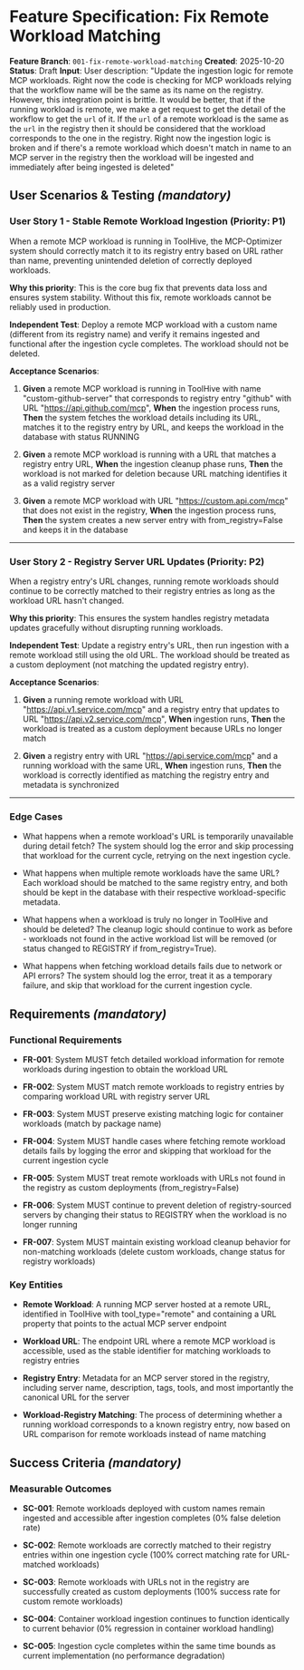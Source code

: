 # Feature Specification: Fix Remote Workload Matching

**Feature Branch**: `001-fix-remote-workload-matching`
**Created**: 2025-10-20
**Status**: Draft
**Input**: User description: "Update the ingestion logic for remote MCP workloads. Right now the code is checking for MCP workloads relying that the workflow name will be the same as its name on the registry. However, this integration point is brittle. It would be better, that if the running workload is remote, we make a get request to get the detail of the workflow to get the `url` of it. If the `url` of a remote workload is the same as the `url` in the registry then it should be considered that the workload corresponds to the one in the registry. Right now the ingestion logic is broken and if there's a remote workload which doesn't match in name to an MCP server in the registry then the workload will be ingested and immediately after being ingested is deleted"

## User Scenarios & Testing *(mandatory)*

### User Story 1 - Stable Remote Workload Ingestion (Priority: P1)

When a remote MCP workload is running in ToolHive, the MCP-Optimizer system should correctly match it to its registry entry based on URL rather than name, preventing unintended deletion of correctly deployed workloads.

**Why this priority**: This is the core bug fix that prevents data loss and ensures system stability. Without this fix, remote workloads cannot be reliably used in production.

**Independent Test**: Deploy a remote MCP workload with a custom name (different from its registry name) and verify it remains ingested and functional after the ingestion cycle completes. The workload should not be deleted.

**Acceptance Scenarios**:

1. **Given** a remote MCP workload is running in ToolHive with name "custom-github-server" that corresponds to registry entry "github" with URL "https://api.github.com/mcp", **When** the ingestion process runs, **Then** the system fetches the workload details including its URL, matches it to the registry entry by URL, and keeps the workload in the database with status RUNNING

2. **Given** a remote MCP workload is running with a URL that matches a registry entry URL, **When** the ingestion cleanup phase runs, **Then** the workload is not marked for deletion because URL matching identifies it as a valid registry server

3. **Given** a remote MCP workload with URL "https://custom.api.com/mcp" that does not exist in the registry, **When** the ingestion process runs, **Then** the system creates a new server entry with from_registry=False and keeps it in the database

---

### User Story 2 - Registry Server URL Updates (Priority: P2)

When a registry entry's URL changes, running remote workloads should continue to be correctly matched to their registry entries as long as the workload URL hasn't changed.

**Why this priority**: This ensures the system handles registry metadata updates gracefully without disrupting running workloads.

**Independent Test**: Update a registry entry's URL, then run ingestion with a remote workload still using the old URL. The workload should be treated as a custom deployment (not matching the updated registry entry).

**Acceptance Scenarios**:

1. **Given** a running remote workload with URL "https://api.v1.service.com/mcp" and a registry entry that updates to URL "https://api.v2.service.com/mcp", **When** ingestion runs, **Then** the workload is treated as a custom deployment because URLs no longer match

2. **Given** a registry entry with URL "https://api.service.com/mcp" and a running workload with the same URL, **When** ingestion runs, **Then** the workload is correctly identified as matching the registry entry and metadata is synchronized

---

### Edge Cases

- What happens when a remote workload's URL is temporarily unavailable during detail fetch? The system should log the error and skip processing that workload for the current cycle, retrying on the next ingestion cycle.

- What happens when multiple remote workloads have the same URL? Each workload should be matched to the same registry entry, and both should be kept in the database with their respective workload-specific metadata.

- What happens when a workload is truly no longer in ToolHive and should be deleted? The cleanup logic should continue to work as before - workloads not found in the active workload list will be removed (or status changed to REGISTRY if from_registry=True).

- What happens when fetching workload details fails due to network or API errors? The system should log the error, treat it as a temporary failure, and skip that workload for the current ingestion cycle.

## Requirements *(mandatory)*

### Functional Requirements

- **FR-001**: System MUST fetch detailed workload information for remote workloads during ingestion to obtain the workload URL

- **FR-002**: System MUST match remote workloads to registry entries by comparing workload URL with registry server URL

- **FR-003**: System MUST preserve existing matching logic for container workloads (match by package name)

- **FR-004**: System MUST handle cases where fetching remote workload details fails by logging the error and skipping that workload for the current ingestion cycle

- **FR-005**: System MUST treat remote workloads with URLs not found in the registry as custom deployments (from_registry=False)

- **FR-006**: System MUST continue to prevent deletion of registry-sourced servers by changing their status to REGISTRY when the workload is no longer running

- **FR-007**: System MUST maintain existing workload cleanup behavior for non-matching workloads (delete custom workloads, change status for registry workloads)

### Key Entities

- **Remote Workload**: A running MCP server hosted at a remote URL, identified in ToolHive with tool_type="remote" and containing a URL property that points to the actual MCP server endpoint

- **Workload URL**: The endpoint URL where a remote MCP workload is accessible, used as the stable identifier for matching workloads to registry entries

- **Registry Entry**: Metadata for an MCP server stored in the registry, including server name, description, tags, tools, and most importantly the canonical URL for the server

- **Workload-Registry Matching**: The process of determining whether a running workload corresponds to a known registry entry, now based on URL comparison for remote workloads instead of name matching

## Success Criteria *(mandatory)*

### Measurable Outcomes

- **SC-001**: Remote workloads deployed with custom names remain ingested and accessible after ingestion completes (0% false deletion rate)

- **SC-002**: Remote workloads are correctly matched to their registry entries within one ingestion cycle (100% correct matching rate for URL-matched workloads)

- **SC-003**: Remote workloads with URLs not in the registry are successfully created as custom deployments (100% success rate for custom remote workloads)

- **SC-004**: Container workload ingestion continues to function identically to current behavior (0% regression in container workload handling)

- **SC-005**: Ingestion cycle completes within the same time bounds as current implementation (no performance degradation)
